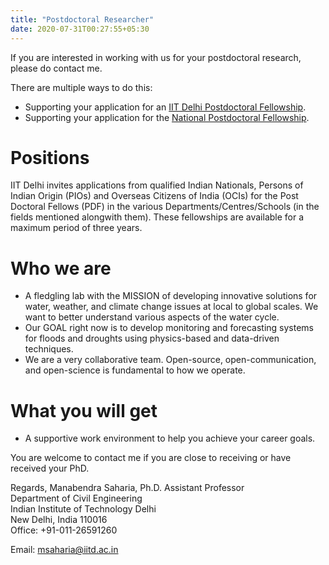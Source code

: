 ```yaml
---
title: "Postdoctoral Researcher"
date: 2020-07-31T00:27:55+05:30
---
```


If you are interested in working with us for your postdoctoral research, please do contact me.

There are multiple ways to do this:

* Supporting your application for an [IIT Delhi Postdoctoral Fellowship](http://old.iitd.ac.in/content/post-doctoral-fellows-pdf).
* Supporting your application for the [National Postdoctoral Fellowship](http://www.serb.gov.in/npdf.php).

# Positions
IIT Delhi invites applications from qualified Indian Nationals, Persons of Indian Origin (PIOs) and Overseas Citizens of India (OCIs) for the Post Doctoral Fellows (PDF) in the various Departments/Centres/Schools (in the fields mentioned alongwith them). These fellowships are available for a maximum period of three years. 

# Who we are
* A fledgling lab with the MISSION of developing innovative solutions for water, weather, and climate change issues at local to global scales. We want to better understand various aspects of the water cycle.
* Our GOAL right now is to develop monitoring and forecasting systems for floods and droughts using physics-based and data-driven techniques.
* We are a very collaborative team.  Open-source, open-communication, and open-science is fundamental to how we operate.

# What you will get
* A supportive work environment to help you achieve your career goals.

You are welcome to contact me if you are close to receiving or have received your PhD. 

Regards, 
Manabendra Saharia, Ph.D. 
Assistant Professor         
Department of Civil Engineering  
Indian Institute of Technology Delhi  
New Delhi, India 110016   
Office: +91-011-26591260

Email: msaharia@iitd.ac.in  
